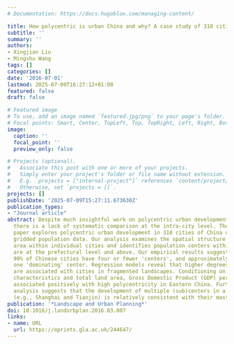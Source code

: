 ```yaml
---
# Documentation: https://docs.hugoblox.com/managing-content/

title: How polycentric is urban China and why? A case study of 318 cities
subtitle: ''
summary: ''
authors:
- Xingjian Liu
- Mingshu Wang
tags: []
categories: []
date: '2016-07-01'
lastmod: 2025-07-09T16:27:12+01:00
featured: false
draft: false

# Featured image
# To use, add an image named `featured.jpg/png` to your page's folder.
# Focal points: Smart, Center, TopLeft, Top, TopRight, Left, Right, BottomLeft, Bottom, BottomRight.
image:
  caption: ''
  focal_point: ''
  preview_only: false

# Projects (optional).
#   Associate this post with one or more of your projects.
#   Simply enter your project's folder or file name without extension.
#   E.g. `projects = ["internal-project"]` references `content/project/deep-learning/index.md`.
#   Otherwise, set `projects = []`.
projects: []
publishDate: '2025-07-09T15:27:11.673630Z'
publication_types:
- "Journal article"
abstract: Despite much insightful work on polycentric urban development in China,
  there is a lack of systematic comparison at the intra-city level. Therefore, this
  paper explores polycentric urban development in 318 cities of China using detailed
  gridded population data. Our analysis examines the spatial structure of urbanized
  area within individual cities and identifies population centers within cities that
  are at the prefectural level and above. Our empirical results suggest that over
  90% of Chinese cities have four or fewer 'centers', and approximately 40% only have
  one 'dominating' center. Regression models reveal that higher degrees of polycentricity
  are associated with cities in fragmented landscapes. Conditioning on topographic
  characteristics and total land area, Gross Domestic Product (GDP) per capita is
  associated positively with high polycentricity in Eastern China. Furthermore, our
  analysis suggests that the development of multiple (sub)centers in a number of cities
  (e.g., Shanghai and Tianjin) is relatively consistent with their master plans.
publication: '*Landscape and Urban Planning*'
doi: 10.1016/j.landurbplan.2016.03.007
links:
- name: URL
  url: https://eprints.gla.ac.uk/244647/
---
```


